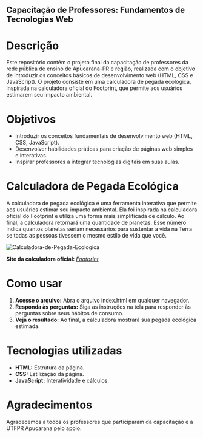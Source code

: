 ## Capacitação de Professores: Fundamentos de Tecnologias Web
# Descrição
Este repositório contém o projeto final da capacitação de professores da rede pública de ensino de Apucarana-PR e região, realizada com o objetivo de introduzir os conceitos básicos de desenvolvimento web (HTML, CSS e JavaScript). O projeto consiste em uma calculadora de pegada ecológica, inspirada na calculadora oficial do Footprint, que permite aos usuários estimarem seu impacto ambiental.
# Objetivos
- Introduzir os conceitos fundamentais de desenvolvimento web (HTML, CSS, JavaScript).
- Desenvolver habilidades práticas para criação de páginas web simples e interativas.
- Inspirar professores a integrar tecnologias digitais em suas aulas.


# Calculadora de Pegada Ecológica
A calculadora de pegada ecológica é uma ferramenta interativa que permite aos usuários estimar seu impacto ambiental. Ela foi inspirada na calculadora oficial do Footprint e utiliza uma forma mais simplificada de cálculo. Ao final, a calculadora retornará uma quantidade de planetas. Esse número indica quantos planetas seriam necessários para sustentar a vida na Terra se todas as pessoas tivessem o mesmo estilo de vida que você.

![Calculadora-de-Pegada-Ecologica](Downloads/calculadora_resultado.png)

**Site da calculadora oficial:**  [_Footprint_](https://www.footprintcalculator.org/home)

# Como usar
1. **Acesse o arquivo:** Abra o arquivo index.html em qualquer navegador.
2. **Responda às perguntas:** Siga as instruções na tela para responder às perguntas sobre seus hábitos de consumo.
3. **Veja o resultado:** Ao final, a calculadora mostrará sua pegada ecológica estimada.
# Tecnologias utilizadas
- **HTML:** Estrutura da página.
- **CSS:** Estilização da página.
- **JavaScript:** Interatividade e cálculos.
# Agradecimentos
Agradecemos a todos os professores que participaram da capacitação e à UTFPR Apucarana pelo apoio.
